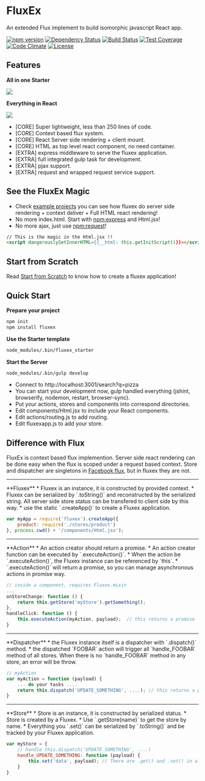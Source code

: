 FluxEx
======

An extended Flux implement to build isomorphic javascript React app.

[![npm version](https://img.shields.io/npm/v/fluxex.svg)](https://www.npmjs.org/package/fluxex) [![Dependency Status](https://david-dm.org/zordius/fluxex.png)](https://david-dm.org/zordius/fluxex)  [![Build Status](https://travis-ci.org/zordius/fluxex.svg?branch=master)](https://travis-ci.org/zordius/fluxex) [![Test Coverage](https://codeclimate.com/github/zordius/fluxex/badges/coverage.svg)](https://codeclimate.com/github/zordius/fluxex) [![Code Climate](https://codeclimate.com/github/zordius/fluxex/badges/gpa.svg)](https://codeclimate.com/github/zordius/fluxex) [![License](https://img.shields.io/badge/license-MIT-green.svg)](LICENSE.txt)

Features
--------

**All in one Starter**

<a href="https://github.com/zordius/fluxex/blob/master/extra/gulpfile.js"><img src="https://raw.githubusercontent.com/zordius/fluxex/master/gulp_starter.jpg" /></a>

**Everything in React**

<a href="https://github.com/zordius/fluxex/blob/master/examples/04-infinite-scroll/components/Html.jsx"><img src="https://raw.githubusercontent.com/zordius/fluxex/master/start_from_html.jpg" /></a>

* [CORE] Super lightweight, less than 250 lines of code.
* [CORE] Context based flux system.
* [CORE] React Server side rendering + client mount.
* [CORE] HTML as top level react component, no need container.
* [EXTRA] express middleware to serve the fluxex application.
* [EXTRA] full integrated gulp task for development.
* [EXTRA] pjax support.
* [EXTRA] request and wrapped request service support.

See the FluxEx Magic
--------------------

* Check <a href="https://github.com/zordius/fluxex/tree/master/examples">example projects</a> you can see how fluxex do server side rendering + context deliver + Full HTML react rendering!
* No more index.html. Start with <a href="https://github.com/strongloop/express">npm:express</a> and Html.jsx!
* No more ajax, just use <a href="https://github.com/request/request">npm:request</a>!

```html
// This is the magic in the Html.jsx !!
<script dangerouslySetInnerHTML={{__html: this.getInitScript()}}></script>
```

Start from Scratch
------------------

Read <a href="https://github.com/zordius/fluxex/blob/master/SCRATCH.md">Start from Scratch</a> to know how to create a fluxex application!

Quick Start
-----------

**Prepare your project**
```sh
npm init
npm install fluxex
```

**Use the Starter template**
```sh
node_modules/.bin/fluxex_starter
```

**Start the Server**
```sh
node_modules/.bin/gulp develop
```

* Connect to http://localhost:3001/search?q=pizza
* You can start your development now, gulp handled everything (jshint, browserify, nodemon, restart, browser-sync).
* Put your actions, stores and components into correspond directories.
* Edit components/Html.jsx to include your React components.
* Edit actions/routing.js to add routing.
* Edit fluxexapp.js to add your store.

Difference with Flux
--------------------

FluxEx is context based flux implemention. Server side react rendering can be done easy when the flux is scoped under a request based context. Store and dispatcher are singletons in <a href="https://github.com/facebook/flux">Facebook flux</a>, but in fluxex they are not.

<hr/>
**Fluxex**
* Fluxex is an instance, it is constructed by provided context.
* Fluxex can be serialized by `.toString()` and reconstructed by the serialized string. All server side store status can be transfered to client side by this way.
* use the static `.createApp()` to create a Fluxex application.

```javascript
var myApp = require('fluxex').createApp({
    product: require('./stores/product')
}, process.cwd() + '/components/Html.jsx');
```

<hr/>
**Action**
* An action creator should return a promise.
* An action creator function can be executed by `.executeAction()`.
* When the action be `.executeAction()`, the Fluxex instance can be referenced by `this`.
* `.executeAction()` will return a promise, so you can manage asynchronous actions in promise way.

```javascript
// inside a component, requires Fluxex.mixin
...
onStoreChange: function () {
    return this.getStore('myStore').getSomething();
},
handleClick: function () {
    this.executeAction(myAction, payload);  // this returns a promise
}
```

<hr/>
**Dispatcher**
* the Fluxex instance itself is a dispatcher with `.dispatch()` method.
* the dispatched `FOOBAR` action will trigger all `handle_FOOBAR` method of all stores. When there is no `handle_FOOBAR` method in any store, an error will be throw.

```javascript
// myAction
var myAction = function (payload) {
    ... do your tasks ....
    return this.dispatch('UPDATE_SOMETHING', ....); // this returns a promise
}
```

<hr/>
**Store**
* Store is an instance, it is constructed by serialized status.
* Store is created by a Fluxex.
* Use `.getStore(name)` to get the store by name.
* Everything you `.set()` can be serialized by `.toString()` and be tracked by your Fluxex application.

```javascript
var myStore = {
    // handle this.dispatch('UPDATE_SOMETHING', ....)
    handle_UPDATE_SOMETHING: function (payload) {
        this.set('data', payload); // There are .get() and .set() in all stores
    }
}
```
